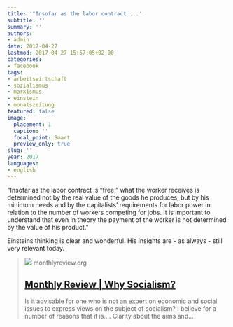 ```yaml
---
title: '"Insofar as the labor contract ...'
subtitle: ''
summary: ''
authors:
- admin
date: 2017-04-27
lastmod: 2017-04-27 15:57:05+02:00
categories:
- facebook
tags:
- arbeitswirtschaft
- sozialismus
- marxismus
- einstein
- monatszeitung
featured: false
image:
  placement: 1
  caption: ''
  focal_point: Smart
  preview_only: true
slug: ''
year: 2017
languages:
- english
---
```


"Insofar as the labor contract is “free,” what the worker receives is determined not by the real value of the goods he produces, but by his minimum needs and by the capitalists’ requirements for labor power in relation to the number of workers competing for jobs. It is important to understand that even in theory the payment of the worker is not determined by the value of his product."

Einsteins thinking is clear and wonderful. His insights are - as always -  still very relevant today.
> [![](https://monthlyreview.org/wp-content/uploads/2009/05/chalk-drawing-of-albert-einstein-e1499809200192.jpeg)](https://monthlyreview.org/2009/05/01/why-socialism/)
> monthlyreview.org
> ## [Monthly Review | Why Socialism?](https://monthlyreview.org/2009/05/01/why-socialism/)
>
>Is it advisable for one who is not an expert on economic and social issues to express views on the subject of socialism? I believe for a number of reasons that it is.… Clarity about the aims and…